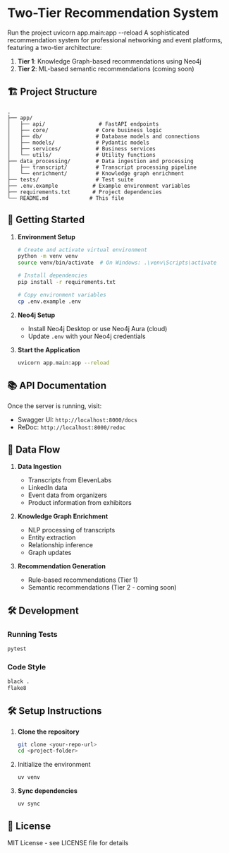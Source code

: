 # Two-Tier Recommendation System
Run the project
  uvicorn app.main:app --reload
A sophisticated recommendation system for professional networking and event platforms, featuring a two-tier architecture:

1. **Tier 1**: Knowledge Graph-based recommendations using Neo4j
2. **Tier 2**: ML-based semantic recommendations (coming soon)

## 🏗️ Project Structure

```
.
├── app/
│   ├── api/                 # FastAPI endpoints
│   ├── core/               # Core business logic
│   ├── db/                 # Database models and connections
│   ├── models/             # Pydantic models
│   ├── services/           # Business services
│   └── utils/              # Utility functions
├── data_processing/        # Data ingestion and processing
│   ├── transcript/         # Transcript processing pipeline
│   └── enrichment/         # Knowledge graph enrichment
├── tests/                  # Test suite
├── .env.example           # Example environment variables
├── requirements.txt       # Project dependencies
└── README.md             # This file
```

## 🚀 Getting Started

1. **Environment Setup**
   ```bash
   # Create and activate virtual environment
   python -m venv venv
   source venv/bin/activate  # On Windows: .\venv\Scripts\activate
   
   # Install dependencies
   pip install -r requirements.txt
   
   # Copy environment variables
   cp .env.example .env
   ```

2. **Neo4j Setup**
   - Install Neo4j Desktop or use Neo4j Aura (cloud)
   - Update `.env` with your Neo4j credentials

3. **Start the Application**
   ```bash
   uvicorn app.main:app --reload
   ```

## 📚 API Documentation

Once the server is running, visit:
- Swagger UI: `http://localhost:8000/docs`
- ReDoc: `http://localhost:8000/redoc`

## 🔄 Data Flow

1. **Data Ingestion**
   - Transcripts from ElevenLabs
   - LinkedIn data
   - Event data from organizers
   - Product information from exhibitors

2. **Knowledge Graph Enrichment**
   - NLP processing of transcripts
   - Entity extraction
   - Relationship inference
   - Graph updates

3. **Recommendation Generation**
   - Rule-based recommendations (Tier 1)
   - Semantic recommendations (Tier 2 - coming soon)

## 🛠️ Development

### Running Tests
```bash
pytest
```

### Code Style
```bash
black .
flake8
```
## 🛠️ Setup Instructions

1. **Clone the repository**

   ```bash
   git clone <your-repo-url>
   cd <project-folder>
   ```

2. Initialize the environment

   ```bash
   uv venv
   ```

3. **Sync dependencies**

   ```bash
   uv sync
   ```
## 📝 License

MIT License - see LICENSE file for details 
